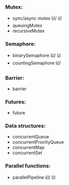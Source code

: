 ### Mutex: 
* sync/async mutex ☑️/ ☑️
* queuingMutex
* recursiveMutex

### Semaphore: 
* binarySemaphore ☑️/ ☑️
* countingSemaphore ☑️/ 

### Barrier:
* barrier

### Futures:
* future

### Data structures:
* concurrentQueue
* concurrentPriorityQueue
* concurrentMap
* concurrentSet

### Parallel functions:
* parallelPipeline ☑️/ ☑️